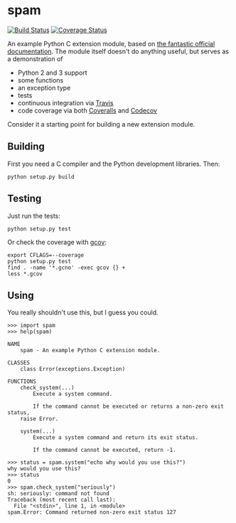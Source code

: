 # spam

[![Build Status](https://travis-ci.org/jalan/spam.svg?branch=master)](https://travis-ci.org/jalan/spam)
[![Coverage Status](https://coveralls.io/repos/github/jalan/spam/badge.svg?branch=master)](https://coveralls.io/github/jalan/spam?branch=master)

An example Python C extension module, based on
[the fantastic official documentation](https://docs.python.org/3/extending/).
The module itself doesn't do anything useful, but serves as a demonstration of

 - Python 2 and 3 support
 - some functions
 - an exception type
 - tests
 - continuous integration via [Travis](https://travis-ci.org)
 - code coverage via both [Coveralls](https://coveralls.io) and
   [Codecov](https://codecov.io)

Consider it a starting point for building a new extension module.


## Building

First you need a C compiler and the Python development libraries. Then:

```
python setup.py build
```


## Testing

Just run the tests:

```
python setup.py test
```

Or check the coverage with
[gcov](https://gcc.gnu.org/onlinedocs/gcc/Gcov.html):

```
export CFLAGS=--coverage
python setup.py test
find . -name '*.gcno' -exec gcov {} +
less *.gcov
```


## Using

You really shouldn't use this, but I guess you could.

```
>>> import spam
>>> help(spam)

NAME
    spam - An example Python C extension module.

CLASSES
    class Error(exceptions.Exception)

FUNCTIONS
    check_system(...)
        Execute a system command.

        If the command cannot be executed or returns a non-zero exit status,
	raise Error.

    system(...)
        Execute a system command and return its exit status.

        If the command cannot be executed, return -1.

>>> status = spam.system("echo why would you use this?")
why would you use this?
>>> status
0
>>> spam.check_system("seriously")
sh: seriously: command not found
Traceback (most recent call last):
  File "<stdin>", line 1, in <module>
spam.Error: Command returned non-zero exit status 127
```
